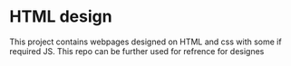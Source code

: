 # HTML design

This project contains webpages designed on HTML and css with some if required JS. This repo can be further used for refrence for designes

